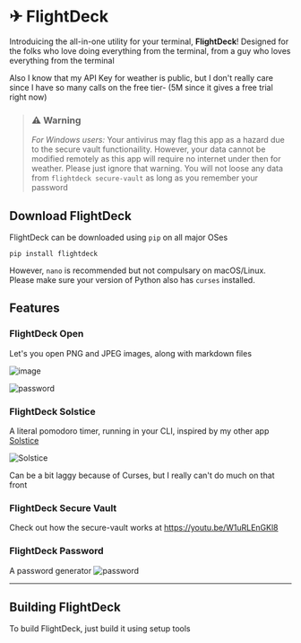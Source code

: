 # ✈ FlightDeck
Introduicing the all-in-one utility for your terminal, **FlightDeck**!
Designed for the folks who love doing everything from the terminal, from a guy who loves everything from the terminal

Also I know that my API Key for weather is public, but I don't really care since I have so many calls on the free tier- (5M since it gives a free trial right now)

> ### ⚠ Warning
> _For Windows users:_ Your antivirus may flag this app as a hazard due to the secure vault functionaility. However, your data cannot be modified remotely as this app will require no internet under then for weather. Please just ignore that warning. You will not loose any data from `flightdeck secure-vault` as long as you remember your password

## Download FlightDeck
FlightDeck can be downloaded using `pip` on all major OSes
```
pip install flightdeck
```
However, `nano` is recommended but not compulsary on macOS/Linux. Please make sure your version of Python also has `curses` installed.

## Features

### FlightDeck Open
Let's you open PNG and JPEG images, along with markdown files

![image](https://hc-cdn.hel1.your-objectstorage.com/s/v3/5b34c7c45e7e996d3f0d15379089c38cdced7c30_image.png)

![password](https://hc-cdn.hel1.your-objectstorage.com/s/v3/60ac7eb8ae61807378384232a40c1aae6df5c307_image.png)

### FlightDeck Solstice
A literal pomodoro timer, running in your CLI, inspired by my other app [Solstice](https://github.com/advaitconty/solstice)

![Solstice](https://hc-cdn.hel1.your-objectstorage.com/s/v3/e00c86889ebb32b96df86e575a0bb95abc2eb3dd_image.png)

Can be a bit laggy because of Curses, but I really can't do much on that front

### FlightDeck Secure Vault
Check out how the secure-vault works at https://youtu.be/W1uRLEnGKl8

### FlightDeck Password
A password generator
![password](https://hc-cdn.hel1.your-objectstorage.com/s/v3/529ed0b30d511bc88d0338423f1746f88274edbd_image.png)

---

## Building FlightDeck
To build FlightDeck, just build it using setup tools
